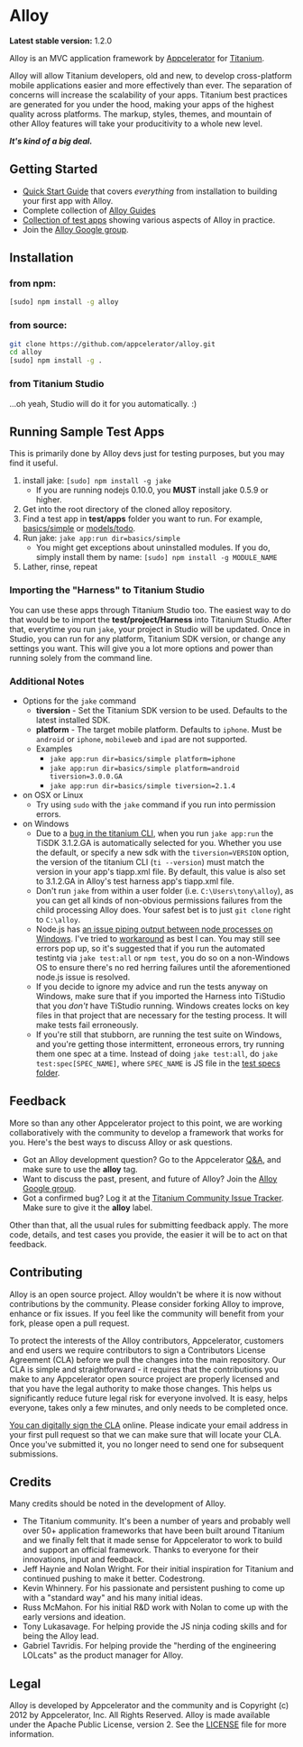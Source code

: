 # Alloy

**Latest stable version:** 1.2.0

Alloy is an MVC application framework by [Appcelerator](http://www.appcelerator.com) for [Titanium](http://www.appcelerator.com/platform).

Alloy will allow Titanium developers, old and new, to develop cross-platform mobile applications easier and more effectively than ever. The separation of concerns will increase the scalability of your apps. Titanium best practices are generated for you under the hood, making your apps of the highest quality across platforms. The markup, styles, themes, and mountain of other Alloy features will take your producitivity to a whole new level.

**_It's kind of a big deal._**

## Getting Started

* [Quick Start Guide](http://docs.appcelerator.com/titanium/latest/#!/guide/Alloy_Quick_Start) that covers _everything_ from installation to building your first app with Alloy.
* Complete collection of [Alloy Guides](http://docs.appcelerator.com/titanium/latest/#!/guide/Alloy_Framework)
* [Collection of test apps](https://github.com/appcelerator/alloy/tree/master/test/apps) showing various aspects of Alloy in practice.
* Join the [Alloy Google group](https://groups.google.com/forum/?fromgroups#!forum/appc-ti-alloy).

## Installation

### from npm:

```bash
[sudo] npm install -g alloy
```

### from source:

```bash
git clone https://github.com/appcelerator/alloy.git
cd alloy
[sudo] npm install -g .
```

### from Titanium Studio

...oh yeah, Studio will do it for you automatically. :)

## Running Sample Test Apps

This is primarily done by Alloy devs just for testing purposes, but you may find it useful.

1. install jake: `[sudo] npm install -g jake`
	* If you are running nodejs 0.10.0, you **MUST** install jake 0.5.9 or higher.
2. Get into the root directory of the cloned alloy repository.
3. Find a test app in **test/apps** folder you want to run. For example, [basics/simple](https://github.com/appcelerator/alloy/tree/master/test/apps/basics/simple) or [models/todo](https://github.com/appcelerator/alloy/tree/master/test/apps/models/todo).
4. Run jake: `jake app:run dir=basics/simple`
	* You might get exceptions about uninstalled modules. If you do, simply install them by name: `[sudo] npm install -g MODULE_NAME`
5. Lather, rinse, repeat

### Importing the "Harness" to Titanium Studio

You can use these apps through Titanium Studio too. The easiest way to do that would be to import the **test/project/Harness** into Titanium Studio. After that, everytime you run `jake`, your project in Studio will be updated. Once in Studio, you can run for any platform, Titanium SDK version, or change any settings you want. This will give you a lot more options and power than running solely from the command line.

### Additional Notes

* Options for the `jake` command
	* **tiversion** - Set the Titanium SDK version to be used. Defaults to the latest installed SDK.
	* **platform** - The target mobile platform. Defaults to `iphone`. Must be `android` or `iphone`, `mobileweb` and `ipad` are not supported.
	* Examples
		* `jake app:run dir=basics/simple platform=iphone`
		* `jake app:run dir=basics/simple platform=android tiversion=3.0.0.GA`
		* `jake app:run dir=basics/simple tiversion=2.1.4`
* on OSX or Linux
    * Try using `sudo` with the `jake` command if you run into permission errors.
* on Windows
    * Due to a [bug in the titanium CLI](https://jira.appcelerator.org/browse/TIMOB-14933), when you run `jake app:run` the TiSDK 3.1.2.GA is automatically selected for you. Whether you use the default, or specify a new sdk with the `tiversion=VERSION` option, the version of the titanium CLI (`ti --version`) must match the version in your app's tiapp.xml file. By default, this value is also set to 3.1.2.GA in Alloy's test harness app's tiapp.xml file.
    * Don't run `jake` from within a user folder (i.e. `C:\Users\tony\alloy`), as you can get all kinds of non-obvious permissions failures from the child processing Alloy does. Your safest bet is to just `git clone` right to `C:\alloy`.
    * Node.js has [an issue piping output between node processes on Windows](https://github.com/joyent/node/issues/3584). I've tried to [workaround](https://github.com/joyent/node/issues/3584#issuecomment-23064579) as best I can. You may still see errors pop up, so it's suggested that if you run the automated testintg via `jake test:all` or `npm test`, you do so on a non-Windows OS to ensure there's no red herring failures until the aforementioned node.js issue is resolved.
    * If you decide to ignore my advice and run the tests anyway on Windows, make sure that if you imported the Harness into TiStudio that you _don't_ have TiStudio running. Windows creates locks on key files in that project that are necessary for the testing process. It will make tests fail erroneously.
    * If you're still that stubborn, are running the test suite on Windows, and you're getting those intermittent, erroneous errors, try running them one spec at a time. Instead of doing `jake test:all`, do `jake test:spec[SPEC_NAME]`, where `SPEC_NAME` is JS file in the [test specs folder](https://github.com/appcelerator/alloy/tree/master/test/specs).

## Feedback

More so than any other Appcelerator project to this point, we are working collaboratively with the community to develop a framework that works for you. Here's the best ways to discuss Alloy or ask questions.

* Got an Alloy development question? Go to the Appcelerator [Q&A](http://developer.appcelerator.com/questions/newest), and make sure to use the **alloy** tag.
* Want to discuss the past, present, and future of Alloy? Join the [Alloy Google group](https://groups.google.com/forum/?fromgroups#!forum/appc-ti-alloy).
* Got a confirmed bug? Log it at the [Titanium Community Issue Tracker](https://jira.appcelerator.org/browse/TC). Make sure to give it the **alloy** label.

Other than that, all the usual rules for submitting feedback apply. The more code, details, and test cases you provide, the easier it will be to act on that feedback.

## Contributing

Alloy is an open source project.  Alloy wouldn't be where it is now without contributions by the community. Please consider forking Alloy to improve, enhance or fix issues. If you feel like the community will benefit from your fork, please open a pull request.

To protect the interests of the Alloy contributors, Appcelerator, customers and end users we require contributors to sign a Contributors License Agreement (CLA) before we pull the changes into the main repository. Our CLA is simple and straightforward - it requires that the contributions you make to any Appcelerator open source project are properly licensed and that you have the legal authority to make those changes. This helps us significantly reduce future legal risk for everyone involved. It is easy, helps everyone, takes only a few minutes, and only needs to be completed once.

[You can digitally sign the CLA](http://bit.ly/app_cla) online. Please indicate your email address in your first pull request so that we can make sure that will locate your CLA.  Once you've submitted it, you no longer need to send one for subsequent submissions.

## Credits

Many credits should be noted in the development of Alloy.

- The Titanium community.  It's been a number of years and probably well over 50+ application frameworks that have been built around Titanium and we finally felt that it made sense for Appcelerator to work to build and support an official framework.  Thanks to everyone for their innovations, input and feedback.
- Jeff Haynie and Nolan Wright.  For their initial inspiration for Titanium and continued pushing to make it better. Codestrong.
- Kevin Whinnery.  For his passionate and persistent pushing to come up with a "standard way" and his many initial ideas.
- Russ McMahon. For his initial R&D work with Nolan to come up with the early versions and ideation.
- Tony Lukasavage.  For helping provide the JS ninja coding skills and for being the Alloy lead.
- Gabriel Tavridis. For helping provide the "herding of the engineering LOLcats" as the product manager for Alloy.

## Legal

Alloy is developed by Appcelerator and the community and is Copyright (c) 2012 by Appcelerator, Inc. All Rights Reserved.
Alloy is made available under the Apache Public License, version 2.  See the [LICENSE](https://github.com/appcelerator/alloy/blob/master/LICENSE) file for more information.

